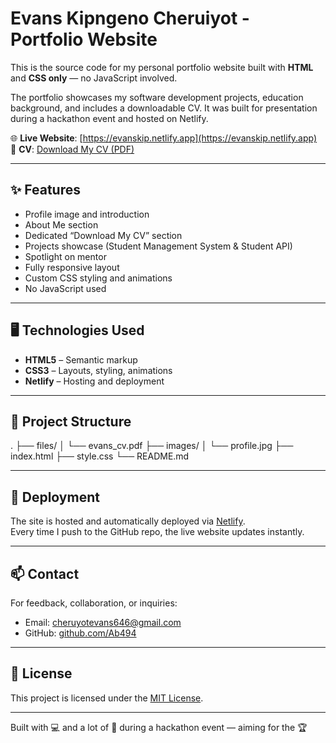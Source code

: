 # Evans Kipngeno Cheruiyot - Portfolio Website

This is the source code for my personal portfolio website built with **HTML** and **CSS only** — no JavaScript involved.

The portfolio showcases my software development projects, education background, and includes a downloadable CV. It was built for presentation during a hackathon event and hosted on Netlify.

🌐 **Live Website**: [https://evanskip.netlify.app](https://evanskip.netlify.app)  
📄 **CV**: [Download My CV (PDF)](./files/evans_cv.pdf)

---

## ✨ Features

- Profile image and introduction  
- About Me section  
- Dedicated “Download My CV” section  
- Projects showcase (Student Management System & Student API)  
- Spotlight on mentor  
- Fully responsive layout  
- Custom CSS styling and animations  
- No JavaScript used  

---

## 🖥️ Technologies Used

- **HTML5** – Semantic markup  
- **CSS3** – Layouts, styling, animations  
- **Netlify** – Hosting and deployment  

---

## 🧭 Project Structure

.
├── files/
│   └── evans_cv.pdf
├── images/
│   └── profile.jpg
├── index.html
├── style.css
└── README.md


---

## 🚀 Deployment

The site is hosted and automatically deployed via [Netlify](https://www.netlify.com/).  
Every time I push to the GitHub repo, the live website updates instantly.

---

## 📫 Contact

For feedback, collaboration, or inquiries:

- Email: cheruyotevans646@gmail.com  
- GitHub: [github.com/Ab494](https://github.com/Ab494)

---

## 📝 License

This project is licensed under the [MIT License](LICENSE).

---

Built with 💻 and a lot of 💪 during a hackathon event — aiming for the 🏆
